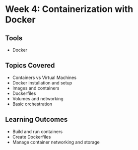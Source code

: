 # Week 4: Containerization with Docker

## Tools
- Docker

## Topics Covered
- Containers vs Virtual Machines
- Docker installation and setup
- Images and containers
- Dockerfiles
- Volumes and networking
- Basic orchestration

## Learning Outcomes
- Build and run containers
- Create Dockerfiles
- Manage container networking and storage
